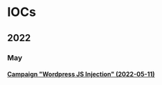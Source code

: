 # IOCs

## 2022

### May

#### [Campaign "Wordpress JS Injection" (2022-05-11)](https://otx.alienvault.com/pulse/627d4414aaacc7004ee8cdf3)
